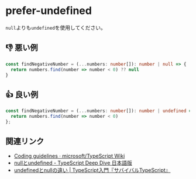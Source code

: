 # prefer-undefined

`null`よりも`undefined`を使用してください。

## :thumbsdown: 悪い例

```ts
const findNegativeNumber = (...numbers: number[]): number | null => {
  return numbers.find(number => number < 0) ?? null
}
```

## :thumbsup: 良い例

```ts
const findNegativeNumber = (...numbers: number[]): number | undefined => {
  return numbers.find(number => number < 0)
};
```

## 関連リンク

- [Coding guidelines · microsoft/TypeScript Wiki](https://github.com/Microsoft/TypeScript/wiki/Coding-guidelines#null-and-undefined)
- [nullとundefined - TypeScript Deep Dive 日本語版](https://typescript-jp.gitbook.io/deep-dive/recap/null-undefined)
- [undefinedとnullの違い | TypeScript入門『サバイバルTypeScript』](https://typescriptbook.jp/reference/values-types-variables/undefined-vs-null)
